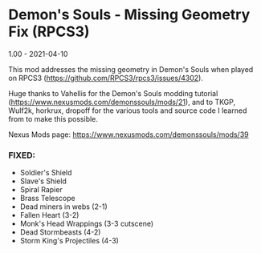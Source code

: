 # Demon's Souls - Missing Geometry Fix (RPCS3)

1.00 - 2021-04-10

This mod addresses the missing geometry in Demon's Souls when played on RPCS3 (https://github.com/RPCS3/rpcs3/issues/4302).

Huge thanks to Vahellis for the Demon's Souls modding tutorial (https://www.nexusmods.com/demonssouls/mods/21), and to TKGP, Wulf2k, horkrux, dropoff for the various tools and source code I learned from to make this possible.

Nexus Mods page: https://www.nexusmods.com/demonssouls/mods/39

### FIXED:

* Soldier's Shield
* Slave's Shield
* Spiral Rapier
* Brass Telescope
* Dead miners in webs (2-1)
* Fallen Heart (3-2)
* Monk's Head Wrappings (3-3 cutscene)
* Dead Stormbeasts (4-2)
* Storm King's Projectiles (4-3)
